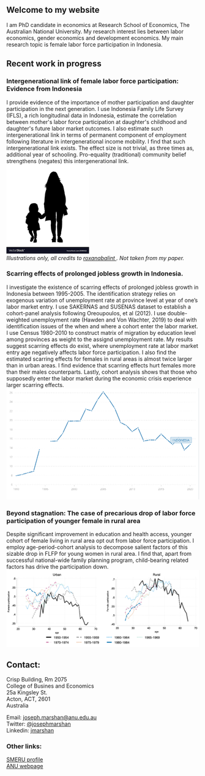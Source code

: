## Welcome to my website

I am PhD candidate in economics at Research School of Economics, The Australian National University. My research interest lies between labor economics, gender economics and development economics. My main research topic is female labor force participation in Indonesia.

## Recent work in progress 

### Intergenerational link of female labor force participation: Evidence from Indonesia
I provide evidence of the importance of mother participation and daughter participation in the next generation. I use Indonesia Family Life Survey (IFLS), a rich longitudinal data in Indonesia, estimate the correlation between mother's labor force participation at daughter's childhood and daughter's future labor market outcomes. I also estimate such intergenerational link in terms of permanent component of employment following literature in intergenerational income mobility.  I find that such intergenerational link exists. The effect size is not trivial, as three times as, additional year of schooling. Pro-equality (traditional) community belief strengthens (negates) this intergenerational link.  
![intergen](pics/likemom.png)  
*Illustrations only, all credits to [roxanabalint ](https://www.vectorstock.com/royalty-free-vectors/vectors-by_roxanabalint). Not taken from my paper.*  

### Scarring effects of prolonged jobless growth in Indonesia.
I investigate the existence of scarring effects of prolonged jobless growth in Indonesia between 1995-2005. The identification strategy relies on exogenous variation of unemployment rate at province level at year of one’s labor market entry. I use SAKERNAS and SUSENAS dataset to establish a cohort-panel analysis following Oreoupoulos, et al (2012). I use double-weighted unemployment rate (Hawden and Von Wachter, 2019) to deal with identification issues of the when and where a cohort enter the labor market. I use Census 1980-2010 to construct matrix of migration by education level among provinces as weight to the assignd unemployment rate. My results suggest scarring effects do exist, where unemployment rate at labor market entry age negatively affects labor force participation. I also find the estimated scarring effects for females in rural areas is almost twice larger than in urban areas. I find evidence that scarring effects hurt females more than their males counterparts. Lastly, cohort analysis shows that those who supposedly enter the labor market during the economic crisis experience larger scarring effects. 
![scarr](pics/unemployment.png)

### Beyond stagnation: The case of precarious drop of labor force participation of younger female in rural area
Despite significant improvement in education and health access, younger cohort of female living in rural area opt out from labor force participation. I employ age-period-cohort analysis to decompose salient factors of this sizable drop in FLFP for young women in rural area. I find that, apart from successful national-wide family planning program, child-bearing related factors has drive the participation down.
![flfpcohorts](pics/figflp.png)

## Contact:
Crisp Building, Rm 2075  
College of Busines and Economics  
25a Kingsley St.  
Acton, ACT, 2601  
Australia

Email: [joseph.marshan@anu.edu.au](mailto:joseph.marshan@anu.edu.au)  
Twitter: [@josephmarshan](https://twitter.com/JosephMarshan)  
Linkedin: [jmarshan](https://www.linkedin.com/in/jmarshan/)

### Other links:
[SMERU profile](https://www.smeru.or.id/en/content/joseph-natanael-marshan)   
[ANU webpage](https://www.cbe.anu.edu.au/about/staff-directory/?profile=Joseph-Marshan)
